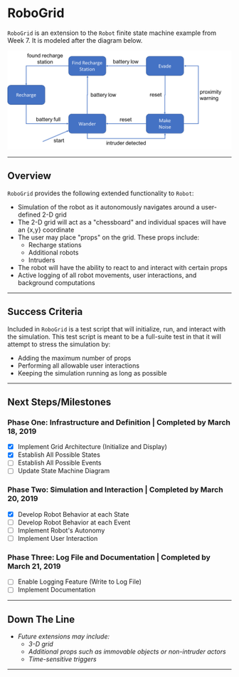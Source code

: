 # RoboGrid
`RoboGrid` is an extension to the `Robot` finite state machine example from Week 7. It is modeled after the diagram below.

![Robot StateMachine Diagram](./robot.png)
___________________
## Overview
`RoboGrid` provides the following extended functionality to `Robot`:
- Simulation of the robot as it autonomously navigates around a user-defined 2-D grid
- The 2-D grid will act as a "chessboard" and individual spaces will have an {x,y} coordinate
- The user may place "props" on the grid. These props include:
    - Recharge stations
    - Additional robots
    - Intruders
- The robot will have the ability to react to and interact with certain props
- Active logging of all robot movements, user interactions, and background computations
___________________
## Success Criteria
Included in `RoboGrid` is a test script that will initialize, run, and interact with the simulation. This test script is meant to be a full-suite test in that it will attempt to stress the simulation by:
- Adding the maximum number of props
- Performing all allowable user interactions
- Keeping the simulation running as long as possible
___________________
## Next Steps/Milestones
### Phase One: Infrastructure and Definition | Completed by March 18, 2019
- [x] Implement Grid Architecture (Initialize and Display)
- [x] Establish All Possible States
- [ ] Establish All Possible Events
- [ ] Update State Machine Diagram

### Phase Two: Simulation and Interaction | Completed by March 20, 2019
- [x] Develop Robot Behavior at each State
- [ ] Develop Robot Behavior at each Event
- [ ] Implement Robot's Autonomy
- [ ] Implement User Interaction

### Phase Three: Log File and Documentation | Completed by March 21, 2019
- [ ] Enable Logging Feature (Write to Log File)
- [ ] Implement Documentation
___________________
## Down The Line
- *Future extensions may include:*
    - *3-D grid*
    - *Additional props such as immovable objects or non-intruder actors*
    - *Time-sensitive triggers*
___________________